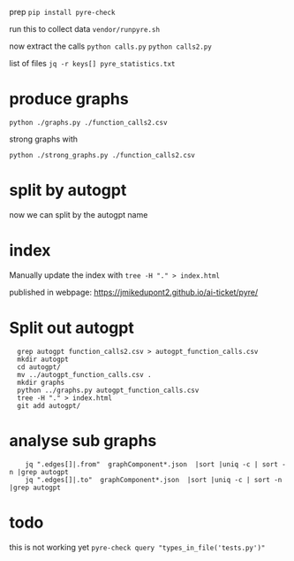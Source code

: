 prep
`pip install pyre-check`

run this to collect data
`vendor/runpyre.sh`

now extract the calls
`python calls.py`
`python calls2.py`

list of files
`jq -r keys[] pyre_statistics.txt ` 


# produce graphs

`python ./graphs.py ./function_calls2.csv `

strong graphs with 

`python ./strong_graphs.py ./function_calls2.csv `

# split by autogpt

now we can split by the autogpt name


# index

Manually update the index with `tree -H "." > index.html` 

published in webpage: https://jmikedupont2.github.io/ai-ticket/pyre/


# Split out autogpt

```
  grep autogpt function_calls2.csv > autogpt_function_calls.csv
  mkdir autogpt 
  cd autogpt/
  mv ../autogpt_function_calls.csv .
  mkdir graphs
  python ../graphs.py autogpt_function_calls.csv 
  tree -H "." > index.html
  git add autogpt/
```

# analyse sub graphs

```
	jq ".edges[]|.from"  graphComponent*.json  |sort |uniq -c | sort -n |grep autogpt
    jq ".edges[]|.to"  graphComponent*.json  |sort |uniq -c | sort -n |grep autogpt
``` 
  


# todo

this is not working yet
`pyre-check query "types_in_file('tests.py')"`
